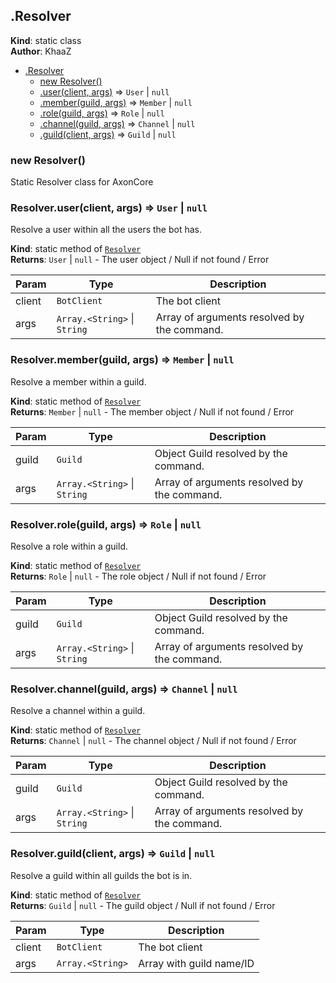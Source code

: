<a name="Resolver"></a>

## .Resolver
**Kind**: static class  
**Author**: KhaaZ  

* [.Resolver](#Resolver)
    * [new Resolver()](#new_Resolver_new)
    * [.user(client, args)](#Resolver.user) ⇒ <code>User</code> \| <code>null</code>
    * [.member(guild, args)](#Resolver.member) ⇒ <code>Member</code> \| <code>null</code>
    * [.role(guild, args)](#Resolver.role) ⇒ <code>Role</code> \| <code>null</code>
    * [.channel(guild, args)](#Resolver.channel) ⇒ <code>Channel</code> \| <code>null</code>
    * [.guild(client, args)](#Resolver.guild) ⇒ <code>Guild</code> \| <code>null</code>

<a name="new_Resolver_new"></a>

### new Resolver()
Static Resolver class for AxonCore

<a name="Resolver.user"></a>

### Resolver.user(client, args) ⇒ <code>User</code> \| <code>null</code>
Resolve a user within all the users the bot has.

**Kind**: static method of [<code>Resolver</code>](#Resolver)  
**Returns**: <code>User</code> \| <code>null</code> - The user object / Null if not found / Error  

| Param | Type | Description |
| --- | --- | --- |
| client | <code>BotClient</code> | The bot client |
| args | <code>Array.&lt;String&gt;</code> \| <code>String</code> | Array of arguments resolved by the command. |

<a name="Resolver.member"></a>

### Resolver.member(guild, args) ⇒ <code>Member</code> \| <code>null</code>
Resolve a member within a guild.

**Kind**: static method of [<code>Resolver</code>](#Resolver)  
**Returns**: <code>Member</code> \| <code>null</code> - The member object / Null if not found / Error  

| Param | Type | Description |
| --- | --- | --- |
| guild | <code>Guild</code> | Object Guild resolved by the command. |
| args | <code>Array.&lt;String&gt;</code> \| <code>String</code> | Array of arguments resolved by the command. |

<a name="Resolver.role"></a>

### Resolver.role(guild, args) ⇒ <code>Role</code> \| <code>null</code>
Resolve a role within a guild.

**Kind**: static method of [<code>Resolver</code>](#Resolver)  
**Returns**: <code>Role</code> \| <code>null</code> - The role object / Null if not found / Error  

| Param | Type | Description |
| --- | --- | --- |
| guild | <code>Guild</code> | Object Guild resolved by the command. |
| args | <code>Array.&lt;String&gt;</code> \| <code>String</code> | Array of arguments resolved by the command. |

<a name="Resolver.channel"></a>

### Resolver.channel(guild, args) ⇒ <code>Channel</code> \| <code>null</code>
Resolve a channel within a guild.

**Kind**: static method of [<code>Resolver</code>](#Resolver)  
**Returns**: <code>Channel</code> \| <code>null</code> - The channel object / Null if not found / Error  

| Param | Type | Description |
| --- | --- | --- |
| guild | <code>Guild</code> | Object Guild resolved by the command. |
| args | <code>Array.&lt;String&gt;</code> \| <code>String</code> | Array of arguments resolved by the command. |

<a name="Resolver.guild"></a>

### Resolver.guild(client, args) ⇒ <code>Guild</code> \| <code>null</code>
Resolve a guild within all guilds the bot is in.

**Kind**: static method of [<code>Resolver</code>](#Resolver)  
**Returns**: <code>Guild</code> \| <code>null</code> - The guild object / Null if not found / Error  

| Param | Type | Description |
| --- | --- | --- |
| client | <code>BotClient</code> | The bot client |
| args | <code>Array.&lt;String&gt;</code> | Array with guild name/ID |

